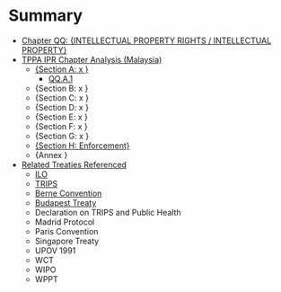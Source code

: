 # Summary

* [Chapter QQ: {INTELLECTUAL PROPERTY RIGHTS / INTELLECTUAL PROPERTY}](README.md)
* [TPPA IPR Chapter Analysis (Malaysia)](tppa_ipr_chapter_analysis_malaysia.md)
   * [{Section A: x }]({section_a_x_}.md)
       * [QQ.A.1](qqa1.md)
   * {Section B: x }
   * {Section C: x }
   * {Section D: x }
   * {Section E: x }
   * {Section F: x }
   * {Section G: x }
   * [{Section H: Enforcement}]({section_h_enforcement}.md)
   * {Annex }
* [Related Treaties Referenced](related_treaties_referenced.md)
   * [ILO](ilo.md)
   * [TRIPS](trips.md)
   * [Berne Convention](berne_convention.md)
   * [Budapest Treaty](budapest_treaty.md)
   * Declaration on TRIPS and Public Health
   * Madrid Protocol
   * Paris Convention
   * Singapore Treaty
   * UPOV 1991
   * WCT
   * WIPO
   * WPPT

